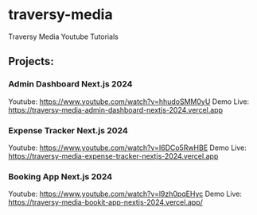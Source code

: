 # traversy-media
 Traversy Media Youtube Tutorials


## Projects: 

### Admin Dashboard Next.js 2024

Youtube: https://www.youtube.com/watch?v=hhudoSMM0yU
Demo Live: https://traversy-media-admin-dashboard-nextjs-2024.vercel.app


### Expense Tracker Next.js 2024

Youtube: https://www.youtube.com/watch?v=I6DCo5RwHBE
Demo Live: https://traversy-media-expense-tracker-nextjs-2024.vercel.app


### Booking App Next.js 2024

Youtube: https://www.youtube.com/watch?v=l9zh0pqEHyc
Demo Live: https://traversy-media-bookit-app-nextjs-2024.vercel.app/